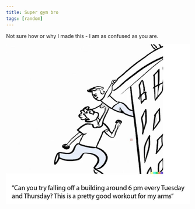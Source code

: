 ```yaml
---
title: Super gym bro
tags: [random]
---
```


Not sure how or why I made this - I am as confused as you are.

![Alt text](image_27.png)